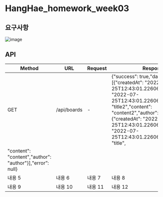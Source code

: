 # HangHae_homework_week03

## 요구사항
![image](https://user-images.githubusercontent.com/98137166/181399483-cbec8b3d-f690-4f36-955b-061cd6028cbb.png)

## API
|Method|URL|Request|Response|
|---|---|---|---|
|GET|/api/boards|-|{"success": true,"data": [{"createdAt": "2022-07-25T12:43:01.226062”,"modifiedAt": "2022-07-25T12:43:01.226062”,"id": 1,"title": "title2","content": "content2","author": "author2"},{"createdAt": "2022-07-25T12:43:01.226062”,"modifiedAt": "2022-07-25T12:43:01.226062”,"id": 2,"title": "title",
"content": "content","author": "author"}],"error”: null}|
|내용 5|내용 6|내용 7|내용 8|
|내용 9|내용 10|내용 11|내용 12|

